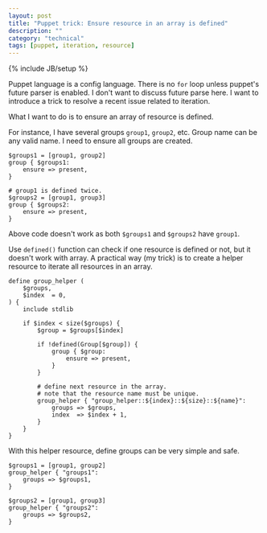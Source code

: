 ```yaml
---
layout: post
title: "Puppet trick: Ensure resource in an array is defined"
description: ""
category: "technical"
tags: [puppet, iteration, resource]
---
```

{% include JB/setup %}

Puppet language is a config language. There is no `for` loop unless puppet's future parser is enabled. I don't want to discuss future parse here. I want to introduce a trick to resolve a recent issue related to iteration.

What I want to do is to ensure an array of resource is defined.

For instance, I have several groups `group1`, `group2`, etc. Group name can be any valid name. I need to ensure all groups are created.

    $groups1 = [group1, group2]
    group { $groups1:
        ensure => present,
    }
    
    # group1 is defined twice.
    $groups2 = [group1, group3]
    group { $groups2:
        ensure => present,
    }

Above code doesn't work as both `$groups1` and `$groups2` have `group1`.

Use `defined()` function can check if one resource is defined or not, but it doesn't work with array. A practical way (my trick) is to create a helper resource to iterate all resources in an array.

    define group_helper (
        $groups,
        $index  = 0,
    ) {
        include stdlib
        
        if $index < size($groups) {
            $group = $groups[$index]
            
            if !defined(Group[$group]) {
                group { $group:
                    ensure => present,
                }
            }
        
            # define next resource in the array.
            # note that the resource name must be unique.
            group_helper { "group_helper::${index}::${size}::${name}":
                groups => $groups,
                index  => $index + 1,
            }
        }
    }

With this helper resource, define groups can be very simple and safe.

    $groups1 = [group1, group2]
    group_helper { "groups1":
        groups => $groups1,
    }
    
    $groups2 = [group1, group3]
    group_helper { "groups2":
        groups => $groups2,
    }
